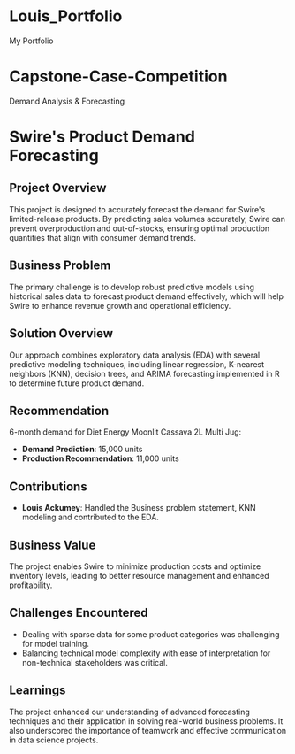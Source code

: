 # Louis_Portfolio
My Portfolio

# Capstone-Case-Competition
Demand Analysis &amp; Forecasting

# Swire's Product Demand Forecasting

## Project Overview
This project is designed to accurately forecast the demand for Swire's limited-release products. By predicting sales volumes accurately, Swire can prevent overproduction and out-of-stocks, ensuring optimal production quantities that align with consumer demand trends.

## Business Problem
The primary challenge is to develop robust predictive models using historical sales data to forecast product demand effectively, which will help Swire to enhance revenue growth and operational efficiency.

## Solution Overview
Our approach combines exploratory data analysis (EDA) with several predictive modeling techniques, including linear regression, K-nearest neighbors (KNN), decision trees, and ARIMA forecasting implemented in R to determine future product demand.

## Recommendation
6-month demand for Diet Energy Moonlit Cassava 2L Multi Jug:
- **Demand Prediction**: 15,000 units
- **Production Recommendation**: 11,000 units

## Contributions
- **Louis Ackumey**: Handled the Business problem statement, KNN modeling and contributed to the EDA.

## Business Value
The project enables Swire to minimize production costs and optimize inventory levels, leading to better resource management and enhanced profitability.

## Challenges Encountered
- Dealing with sparse data for some product categories was challenging for model training.
- Balancing technical model complexity with ease of interpretation for non-technical stakeholders was critical.

## Learnings
The project enhanced our understanding of advanced forecasting techniques and their application in solving real-world business problems. It also underscored the importance of teamwork and effective communication in data science projects.
